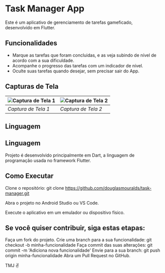 # Task Manager App

Este é um aplicativo de gerenciamento de tarefas gameficado, desenvolvido em Flutter.

## Funcionalidades

- Marque as tarefas que foram concluidas, e as veja subindo de nível de acordo com a sua dificuldade.
- Acompanhe o progresso das tarefas com um indicador de nível.
- Oculte suas tarefas quando desejar, sem precisar sair do App. 

## Capturas de Tela

| ![Captura de Tela 1](https://github.com/douglasmouralds/task-manager/assets/142683965/4133b58f-49ef-4496-acfe-5f432ba7c0b4) | ![Captura de Tela 2](https://github.com/douglasmouralds/task-manager/assets/142683965/3b73c233-7ca5-4329-bd84-2334a3f4fd5d) |
| --- | --- |
| *Captura de Tela 1* | *Captura de Tela 2* |

## Linguagem


## Linguagem

Projeto é desenvolvido principalmente em Dart, a linguagem de programação usada no framework Flutter.

## Como Executar

Clone o repositório: git clone https://github.com/douglasmouralds/task-manager.git

Abra o projeto no Android Studio ou VS Code.

Execute o aplicativo em um emulador ou dispositivo físico.

## Se você quiser contribuir, siga estas etapas:

Faça um fork do projeto.
Crie uma branch para a sua funcionalidade: git checkout -b minha-funcionalidade
Faça commit das suas alterações: git commit -m 'Adiciona nova funcionalidade'
Envie para a sua branch: git push origin minha-funcionalidade
Abra um Pull Request no GitHub.

TMJ ✌
